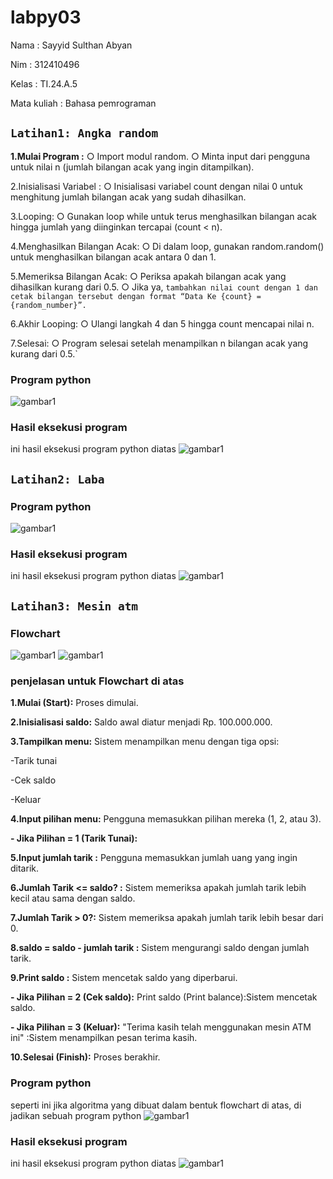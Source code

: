 # labpy03
Nama : Sayyid Sulthan Abyan <p>
Nim : 312410496 <p>
Kelas : TI.24.A.5 <p>
Mata kuliah : Bahasa pemrograman <p>

## `Latihan1: Angka random`
**1.Mulai Program :**
○ Import modul random.
○ Minta input dari pengguna untuk nilai n (jumlah bilangan acak yang ingin ditampilkan).
  
2.Inisialisasi Variabel :
○ Inisialisasi variabel count dengan nilai 0 untuk menghitung jumlah bilangan acak yang sudah dihasilkan.

3.Looping:
○ Gunakan loop while untuk terus menghasilkan bilangan acak hingga jumlah yang diinginkan tercapai (count < n).

4.Menghasilkan Bilangan Acak:
○ Di dalam loop, gunakan random.random() untuk menghasilkan bilangan acak antara 0 dan 1.

5.Memeriksa Bilangan Acak:
○ Periksa apakah bilangan acak yang dihasilkan kurang dari 0.5.
○ Jika ya, ```tambahkan nilai count dengan 1 dan cetak bilangan tersebut dengan format “Data Ke {count} = {random_number}”.```

6.Akhir Looping:
○ Ulangi langkah 4 dan 5 hingga count mencapai nilai n.

7.Selesai:
○ Program selesai setelah menampilkan n bilangan acak yang kurang dari 0.5.`
### Program python
![gambar1](screenshot/ft5.png)
### Hasil eksekusi program 
ini hasil eksekusi program python diatas
![gambar1](screenshot/ft6.png)

## `Latihan2: Laba`
### Program python
![gambar1](screenshot/ft7.png)
### Hasil eksekusi program 
ini hasil eksekusi program python diatas
![gambar1](screenshot/ft8.png)

## `Latihan3: Mesin atm`
### Flowchart
![gambar1](screenshot/ft1.png)
![gambar1](screenshot/ft2.png)

### penjelasan untuk Flowchart di atas
**1.Mulai (Start):** Proses dimulai. 

**2.Inisialisasi saldo:** Saldo awal diatur menjadi Rp. 100.000.000. 

**3.Tampilkan menu:** Sistem menampilkan menu dengan tiga opsi: 

-Tarik tunai <p>
-Cek saldo <p>
-Keluar <p>

**4.Input pilihan menu:** Pengguna memasukkan pilihan mereka (1, 2, atau 3). 

**- Jika Pilihan = 1 (Tarik Tunai):**

**5.Input jumlah tarik :** Pengguna memasukkan jumlah uang yang ingin ditarik. 

**6.Jumlah Tarik <= saldo? :** Sistem memeriksa apakah jumlah tarik lebih kecil atau sama dengan saldo. 

**7.Jumlah Tarik > 0?:** Sistem memeriksa apakah jumlah tarik lebih besar dari 0. 

**8.saldo = saldo - jumlah tarik :** Sistem mengurangi saldo dengan jumlah tarik. 

**9.Print saldo :** Sistem mencetak saldo yang diperbarui. 

**- Jika Pilihan = 2 (Cek saldo):** Print saldo (Print balance):Sistem mencetak saldo. <p>
**- Jika Pilihan = 3 (Keluar):** "Terima kasih telah menggunakan mesin ATM ini" :Sistem menampilkan pesan terima kasih. <p>

**10.Selesai (Finish):** Proses berakhir. 

### Program python
seperti ini jika algoritma yang dibuat dalam bentuk flowchart di atas, di jadikan sebuah program python
![gambar1](screenshot/ft3.png)

### Hasil eksekusi program 
ini hasil eksekusi program python diatas
![gambar1](screenshot/ft4.png)
